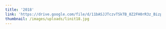 ```yaml
---
title: '2018'
link: 'https://drive.google.com/file/d/11bASJJTczvTSkTB_8Z2FH0rR3z_BizpP/view'
thumbnail: /images/uploads/linit18.jpg
---
```

